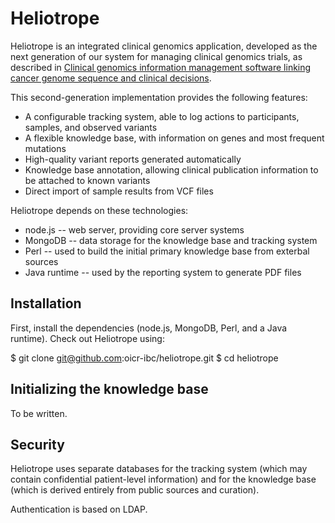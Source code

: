 Heliotrope
==========

Heliotrope is an integrated clinical genomics application, developed as the next generation of our
system for managing clinical genomics trials, as described in 
[Clinical genomics information management software linking cancer genome sequence and clinical decisions](http://www.ncbi.nlm.nih.gov/pubmed/23603536).

This second-generation implementation provides the following features:

*  A configurable tracking system, able to log actions to participants, samples, and observed variants
*  A flexible knowledge base, with information on genes and most frequent mutations
*  High-quality variant reports generated automatically
*  Knowledge base annotation, allowing clinical publication information to be attached to known variants
*  Direct import of sample results from VCF files

Heliotrope depends on these technologies:

*  node.js -- web server, providing core server systems
*  MongoDB -- data storage for the knowledge base and tracking system
*  Perl -- used to build the initial primary knowledge base from exterbal sources
*  Java runtime -- used by the reporting system to generate PDF files


Installation
------------

First, install the dependencies (node.js, MongoDB, Perl, and a Java runtime). Check out Heliotrope using:

  $ git clone git@github.com:oicr-ibc/heliotrope.git
  $ cd heliotrope


Initializing the knowledge base
-------------------------------

To be written.


Security
--------

Heliotrope uses separate databases for the tracking system (which may contain confidential patient-level information) and for the knowledge base (which
is derived entirely from public sources and curation). 

Authentication is based on LDAP. 

